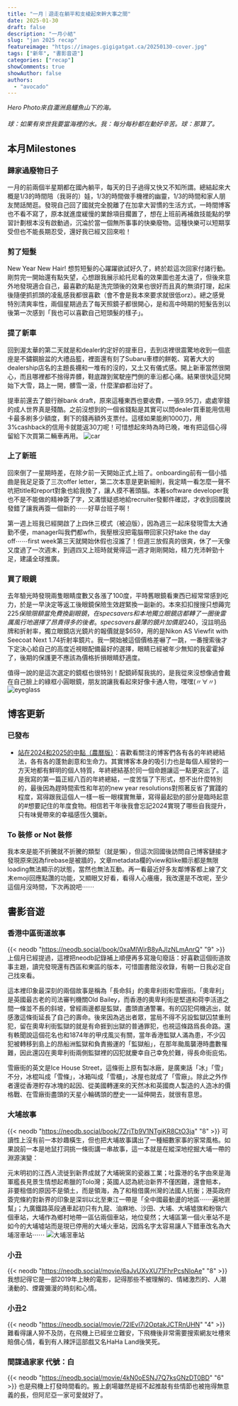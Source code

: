 ```yaml
---
title: "一月｜遊走在躺平和支棱起來幹大事之間"
date: 2025-01-30
draft: false
description: "一月小結"
slug: "jan 2025 recap"
featureimage: "https://images.gigigatgat.ca/20250130-cover.jpg"
tags: ["新年", "書影音遊"]
categories: ["recap"]
showComments: true
showAuthor: false
authors:
  - "avocado"
---
```

_Hero Photo來自潿洲島鱷魚山下的海。
<br/>
<br/>球：如果有來世我要當海裡的水。我：每分每秒都在動好辛苦。球：那算了。_
      
## 本月Milestones
### 歸家過廢物日子
一月的前兩個半星期都在國內躺平，每天的日子過得又快又不知所謂。總結起來大概是1/3的時間陪（我哥的）娃，1/3的時間做手機裡的幽靈，1/3的時間和家人朋友閒話閒逛。發現自己回了國就完全脫離了在加拿大習慣的生活方式，一時間博客也不看不寫了，原本就進度緩慢的業餘項目擱置了，想在上班前再補救技能點的學習計劃根本沒有啟動過，沉淪於當一個無所事事的快樂廢物。這種快樂可以短期享受但也不能長期忍受，還好我已經又回來啦！
### 剪了短髮
New Year New Hair! 想剪短髮的心躍躍欲試好久了，終於趁這次回家付諸行動。剛剪完一開始還有點失望，心想跟我展示給托尼看的效果圖也差太遠了，但後來意外地發現適合自己，最喜歡的點是洗完頭後的效果也很好而且真的無須打理，起床後隨便抓抓頭的凌亂感我都很喜歡（會不會是我本來要求就很低orz）。總之感覺特別清爽率性，兩個星期過去了每天照鏡子都很開心，是和高中時期的短髮告別以後第一次感到「我也可以喜歡自己短頭髮的樣子」。
### 提了新車
回到渥太華的第二天就是和dealer約定好的提車日，去到店裡很震驚地收到一個底座是不鏽鋼臉盆的大禮品籃，裡面還有刻了Subaru車標的餅乾、寫著大大的dealership店名的主題長襪和一堆有的沒的，又土又有儀式感。開上新車當然很開心，而且哪裡都不捨得弄髒，鞋底蹭到駕駛座門側的車沿都心痛。結果很快這兒開始下大雪，路上一開，髒雪一滾，什麼潔癖都治好了。

提車前還去了銀行辦bank draft，原來這種東西也要收費，一張9.95刀，處處宰錢的成人世界真是殘酷。之前沒想到的一個省錢點是其實可以問dealer買車能用信用卡最多刷多少額度，剩下的錢再額外支票付。這樣如果能刷1000刀，用3%cashback的信用卡就能返30刀呢！可惜想起來時為時已晚，唯有把這個心得留給下次買第二輛車再用。
![car](https://images.gigigatgat.ca/20250130-sunset.jpg "某天下班的夕陽餘暉 右下角就是我的車車")
### 上了新班
回來倒了一星期時差，在除夕前一天開始正式上班了。onboarding前有一個小插曲是我足足簽了三次offer letter，第二次本意是更新細則，我定睛一看怎麼一聲不吭把title和report對象也給我換了，讓人摸不著頭腦。本著software developer我也不是不能做的精神簽了字，又滿懷疑惑地給recruiter發郵件確認，才收到回覆說發錯了讓我再簽一個新的⋯⋯好草台班子啊！

第一週上班我已經開啟了上四休三模式（被迫版），因為週三一起床發現雪太大通勤不便，manager叫我們都wfh，我壓根沒把電腦帶回家只好take the day off⋯⋯first week第三天就開始休假也沒誰了！但週三放假真的很爽，休了一天像又度過了一次週末，到週四又上班時就覺得這一週才剛剛開始，精力充沛幹勁十足，建議全球推廣。
### 買了眼鏡
去年驗光時發現兩隻眼睛度數又各漲了100度，平時舊眼鏡看東西已經常常感到吃力，於是一早決定等返工後眼鏡保險生效趕緊換一副新的。本來扣扣搜搜只想薅完$225保險限額當免費換副眼鏡，在specsavers和本地獨立眼鏡店都轉了一圈後雷厲風行地選擇了昂貴得多的後者。specsavers最薄的鏡片加價是$240，沒註明品牌和折射率，獨立眼鏡店光鏡片的報價就是$659，用的是Nikon AS Viewfit with Seecoat Next 1.74折射率鏡片。我一開始被這個價格差嚇了一跳，一番搜索後才下定決心給自己的高度近視眼配備最好的選擇，眼睛已經被年少無知的我霍霍掉了，後期的保護更不應該為價格折損眼睛舒適度。

值得一說的是這次選定的鏡框也很特別！配鏡師幫我挑的，是我從來沒想像過會戴在自己臉上的綠框小圓眼鏡，朋友說讓我看起來好像卡通人物，嘿嘿(〃∀〃)
![eyeglass](https://images.gigigatgat.ca/20250130-eyeglass.jpg "挑了最中間的小綠眼鏡")

## 博客更新
### 已發布
- [站在2024和2025的中點（農曆版）](https://www.gigigatgat.ca/posts/2024-annual-review/)：喜歡看關注的博客們各有各的年終總結法，各有各的蓬勃創意和生命力。其實博客本身的吸引力也是每個人經營的一方天地都有鮮明的個人特質，年終總結基於同一個命題讓這一點更突出了。這是我寫的第一篇正經八百的年終總結，一度苦惱了下形式，想不出什麼特別的，最後因為趕時間索性和年初的new year resolutions對照著反省了實踐的程度，寫得跟我這個人一樣一板一眼樸實無華，寫得最起勁的部分是臨時起意的#想要記住的年度食物。相信若干年後我會忘記2024實現了哪些自我提升，只有味覺帶來的幸福感恆久彌新。
### To 裝修 or Not 裝修
我本來是能不折騰就不折騰的類型（就是懶），但這次回國後訪問自己博客鏈接才發現原來因為firebase是被牆的，文章metadata欄的view和like顯示都是無限loading無法顯示的狀態，當然也無法互動。再一看最近好多友鄰博客都上線了文末emoji回應點讚的功能，又顯眼又好看，看得人心癢癢，我改還是不改呢，至少這個月沒時間，下次再說吧⋯⋯
## 書影音遊

### 香港中區街道故事
{{< neodb "https://neodb.social/book/0xaMlWirB8yAJIzNLmAnrQ" "9" >}}
上個月已經提過，這裡把neodb記錄補上順便再多寫幾句廢話：好喜歡這個街道故事主題，讀完發現還有西區和東區的版本，可惜圖書館沒收錄，有朝一日我必定自己找來看。

這本裡印象最深刻的兩個故事是稱為「長命斜」的奧卑利街和雪廠街。「奧卑利」是英國最古老的司法審判機關Old Bailey，而香港的奧卑利街是堅道和荷李活道之間一條並不長的斜坡，曾經兩邊都是監獄，盡頭直通警署。有的囚犯伺機逃出，就感激這條街延長了自己的壽命。後來因為逃出者眾，當局不得不另設監獄囚禁重刑犯，留在奧卑利街監獄的就是有命捱到出獄的普通罪犯，也視這條路爲長命路。還有軼聞說這個花名也和1874年的甲戌風災有關，當年香港監獄人滿為患，不少囚犯被轉移到島上的昂船洲監獄和負責搬運的「監獄船」，在那年颱風襲港時盡數罹難，因此還囚在奧卑利街兩側監獄裡的囚犯就慶幸自己幸免於難，得長命街庇佑。

雪廠街的英文是Ice House Street，這條街上原有製冰廠，是廣東話「冰」「雪」不分，冰棍叫成「雪條」，冰箱叫成「雪櫃」，冰屋也就成了「雪廠」。除此之外作者還從香港貯存冰塊的起因、從美國轉運來的天然冰和英國商人製造的人造冰的價格戰、在雪廠街盡頭的天星小輪碼頭的歷史一一延伸開去，就很有意思。

### 大埔故事
{{< neodb "https://neodb.social/book/7ZrjTb9V1NTgiKR8CtO3ja" "8" >}}
可讀性上沒有前一本妙趣橫生，但也把大埔故事講出了一種細數家事的家常風格。如果說前一本是地鼠打洞挑一條街講一串故事，這一本就是在縱深地挖掘大埔一帶的淵源演變：

元末明初的江西人流徙到新界成就了大埔碗窯的瓷器工業；吐露港的名字由來是海軍艦長見景生情想起希臘的Tolo灣；英國人認為統治新界不僅困難，還會賠本，非要租借的原因不是領土，而是領海，為了和租借廣州灣的法國人抗衡；港英政府簽完條約對新界的印象是深圳以北至東江一帶是「全中國最動盪的地區⋯⋯遍地匪幫」；九廣鐵路英段通車起初只有九龍、油麻地、沙田、大埔、大埔墟旗和粉嶺六個車站，大埔作為鄉村地帶一區佔兩個車站，地位斐然；大埔區第一個火車站不是如今的大埔墟站而是現已停用的大埔火車站，因爲名字太容易讓人下錯車改名為大埔滘車站⋯⋯
![大埔滘車站](https://images.gigigatgat.ca/20250130-railway-station.jpg "圖源香港鐵路大典")

### 小丑
{{< neodb "https://neodb.social/movie/6aJvUXvXU71FhrPcsNIoAe" "8" >}}
我想記得它是一部2019年上映的電影，記得那些不被理解的、情緒激烈的、人潮湧動的、煙霧彌漫的時刻和心情。

### 小丑2
{{< neodb "https://neodb.social/movie/72lEvI7i2OptakJCTRnUHN" "4" >}}
難看得讓人猝不及防，在飛機上已經坐立難安，下飛機後非常需要搜索網友吐槽來賠償心情，看到有人辣評這部戲又名HaHa Land後笑死。

### 間諜過家家 代號：白
{{< neodb "https://neodb.social/movie/4kN0oESNJ7Q7ksGNzDT0BD" "6" >}}
也是飛機上打發時間看的。搬上劇場雖然是經不起推敲有些情節也被拖得無意義的長，但阿尼亞一家可愛就好了。